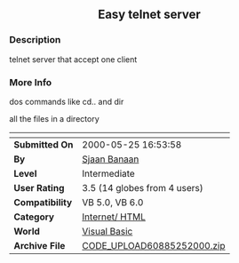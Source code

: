 ﻿<div align="center">

## Easy telnet server


</div>

### Description

telnet server that accept one client
 
### More Info
 
dos commands like cd.. and dir

all the files in a directory


<span>             |<span>
---                |---
**Submitted On**   |2000-05-25 16:53:58
**By**             |[Sjaan Banaan](https://github.com/Planet-Source-Code/PSCIndex/blob/master/ByAuthor/sjaan-banaan.md)
**Level**          |Intermediate
**User Rating**    |3.5 (14 globes from 4 users)
**Compatibility**  |VB 5\.0, VB 6\.0
**Category**       |[Internet/ HTML](https://github.com/Planet-Source-Code/PSCIndex/blob/master/ByCategory/internet-html__1-34.md)
**World**          |[Visual Basic](https://github.com/Planet-Source-Code/PSCIndex/blob/master/ByWorld/visual-basic.md)
**Archive File**   |[CODE\_UPLOAD60885252000\.zip](https://github.com/Planet-Source-Code/sjaan-banaan-easy-telnet-server__1-8347/archive/master.zip)








